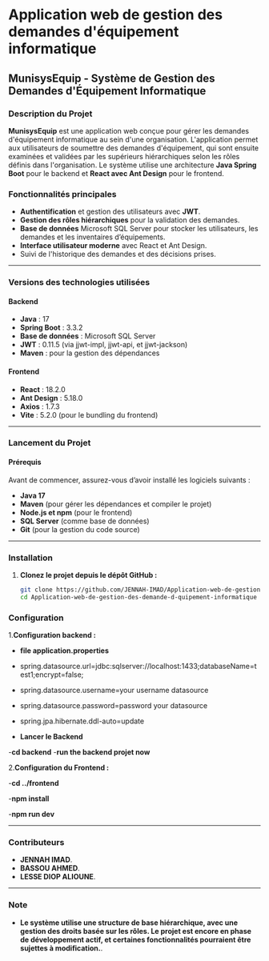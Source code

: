 # Application web de gestion des demandes d'équipement informatique

## MunisysEquip - Système de Gestion des Demandes d'Équipement Informatique

### Description du Projet

**MunisysEquip** est une application web conçue pour gérer les demandes d'équipement informatique au sein d'une organisation. L'application permet aux utilisateurs de soumettre des demandes d'équipement, qui sont ensuite examinées et validées par les supérieurs hiérarchiques selon les rôles définis dans l'organisation. Le système utilise une architecture **Java Spring Boot** pour le backend et **React avec Ant Design** pour le frontend.

### Fonctionnalités principales

- **Authentification** et gestion des utilisateurs avec **JWT**.
- **Gestion des rôles hiérarchiques** pour la validation des demandes.
- **Base de données** Microsoft SQL Server pour stocker les utilisateurs, les demandes et les inventaires d’équipements.
- **Interface utilisateur moderne** avec React et Ant Design.
- Suivi de l'historique des demandes et des décisions prises.

---

### Versions des technologies utilisées

#### Backend

- **Java** : 17
- **Spring Boot** : 3.3.2
- **Base de données** : Microsoft SQL Server
- **JWT** : 0.11.5 (via jjwt-impl, jjwt-api, et jjwt-jackson)
- **Maven** : pour la gestion des dépendances

#### Frontend

- **React** : 18.2.0
- **Ant Design** : 5.18.0
- **Axios** : 1.7.3
- **Vite** : 5.2.0 (pour le bundling du frontend)

---

### Lancement du Projet

#### Prérequis

Avant de commencer, assurez-vous d’avoir installé les logiciels suivants :

- **Java 17**
- **Maven** (pour gérer les dépendances et compiler le projet)
- **Node.js et npm** (pour le frontend)
- **SQL Server** (comme base de données)
- **Git** (pour la gestion du code source)

---

### Installation

1. **Clonez le projet depuis le dépôt GitHub :**

   ```bash
   git clone https://github.com/JENNAH-IMAD/Application-web-de-gestion-des-demandes-des-equipements.git
   cd Application-web-de-gestion-des-demande-d-quipement-informatique

### Configuration
1.**Configuration backend :**
- **file application.properties**
- spring.datasource.url=jdbc:sqlserver://localhost:1433;databaseName=test1;encrypt=false;
- spring.datasource.username=your username datasource
- spring.datasource.password=password your datasource
- spring.jpa.hibernate.ddl-auto=update

- **Lancer le Backend**

-**cd backend**
-**run the backend projet now**

2.**Configuration du Frontend :**

-**cd ../frontend**

-**npm install**

-**npm run dev**

---

### Contributeurs
- **JENNAH IMAD**.
- **BASSOU AHMED**.
- **LESSE DIOP ALIOUNE**.

---

### Note
- **Le système utilise une structure de base hiérarchique, avec une gestion des droits basée sur les rôles. Le projet est encore en phase de développement actif, et certaines fonctionnalités pourraient être sujettes à modification.**.
